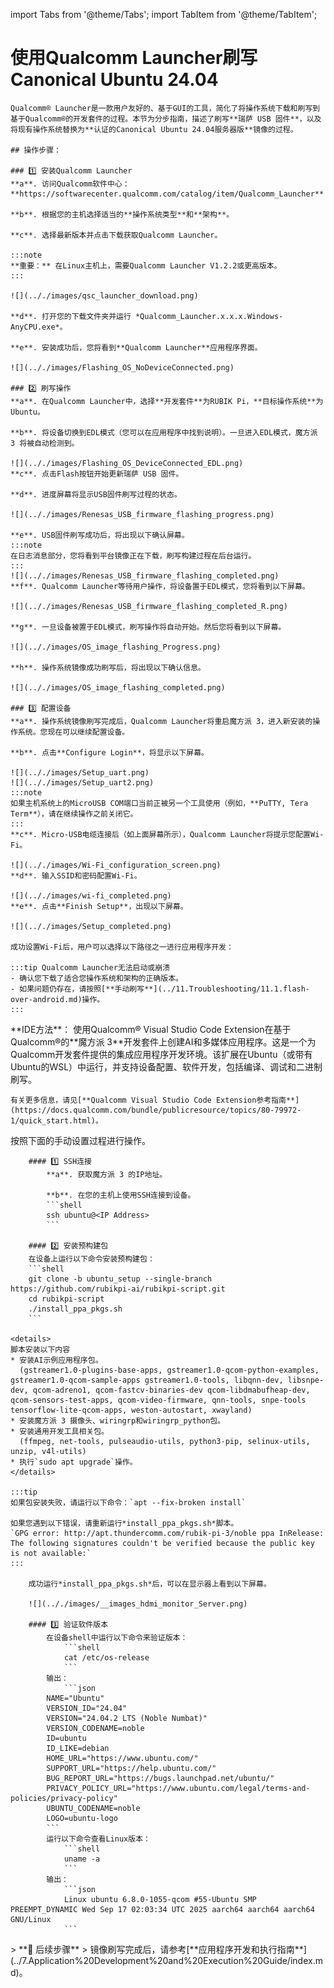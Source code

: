 import Tabs from '@theme/Tabs';
import TabItem from '@theme/TabItem';

# 使用Qualcomm Launcher刷写Canonical Ubuntu 24.04
 
	Qualcomm® Launcher是一款用户友好的、基于GUI的工具，简化了将操作系统下载和刷写到基于Qualcomm®的开发套件的过程。本节为分步指南，描述了刷写**瑞萨 USB 固件**，以及将现有操作系统替换为**认证的Canonical Ubuntu 24.04服务器版**镜像的过程。
	
	## 操作步骤：

	### 1️⃣ 安装Qualcomm Launcher
	**a**. 访问Qualcomm软件中心：**https://softwarecenter.qualcomm.com/catalog/item/Qualcomm_Launcher**
	
	**b**. 根据您的主机选择适当的**操作系统类型**和**架构**。
	
	**c**. 选择最新版本并点击下载获取Qualcomm Launcher。

	:::note
    **重要：** 在Linux主机上，需要Qualcomm Launcher V1.2.2或更高版本。
	:::  

	![](.././images/qsc_launcher_download.png)  

	**d**. 打开您的下载文件夹并运行 *Qualcomm_Launcher.x.x.x.Windows-AnyCPU.exe*。
	
	**e**. 安装成功后，您将看到**Qualcomm Launcher**应用程序界面。

	![](.././images/Flashing_OS_NoDeviceConnected.png)  
	
	### 2️⃣ 刷写操作
	**a**. 在Qualcomm Launcher中，选择**开发套件**为RUBIK Pi，**目标操作系统**为Ubuntu。
	
	**b**. 将设备切换到EDL模式（您可以在应用程序中找到说明）。一旦进入EDL模式，魔方派 3 将被自动检测到。

	![](.././images/Flashing_OS_DeviceConnected_EDL.png) 
	**c**. 点击Flash按钮开始更新瑞萨 USB 固件。
	
	**d**. 进度屏幕将显示USB固件刷写过程的状态。

	![](.././images/Renesas_USB_firmware_flashing_progress.png) 

	**e**. USB固件刷写成功后，将出现以下确认屏幕。
	:::note
	在日志消息部分，您将看到平台镜像正在下载，刷写构建过程在后台运行。
	:::
	![](.././images/Renesas_USB_firmware_flashing_completed.png) 
	**f**. Qualcomm Launcher等待用户操作，将设备置于EDL模式，您将看到以下屏幕。

	![](.././images/Renesas_USB_firmware_flashing_completed_R.png) 

	**g**. 一旦设备被置于EDL模式，刷写操作将自动开始。然后您将看到以下屏幕。

	![](.././images/OS_image_flashing_Progress.png) 

	**h**. 操作系统镜像成功刷写后，将出现以下确认信息。

	![](.././images/OS_image_flashing_completed.png) 
	
	### 3️⃣ 配置设备
	**a**. 操作系统镜像刷写完成后，Qualcomm Launcher将重启魔方派 3，进入新安装的操作系统。您现在可以继续配置设备。
	
	**b**. 点击**Configure Login**，将显示以下屏幕。

	![](.././images/Setup_uart.png) 
	![](.././images/Setup_uart2.png) 
	:::note
	如果主机系统上的MicroUSB COM端口当前正被另一个工具使用（例如，**PuTTY, Tera Term**），请在继续操作之前关闭它。
	:::
	**c**. Micro-USB电缆连接后（如上面屏幕所示），Qualcomm Launcher将提示您配置Wi-Fi。

	![](.././images/Wi-Fi_configuration_screen.png)
	**d**. 输入SSID和密码配置Wi-Fi。

	![](.././images/wi-fi_completed.png)
	**e**. 点击**Finish Setup**，出现以下屏幕。
	
	![](.././images/Setup_completed.png)

	成功设置Wi-Fi后，用户可以选择以下路径之一进行应用程序开发：

	:::tip Qualcomm Launcher无法启动或崩溃
	- 确认您下载了适合您操作系统和架构的正确版本。
	- 如果问题仍存在，请按照[**手动刷写**](../11.Troubleshooting/11.1.flash-over-android.md)操作。
	:::


<Tabs>
<TabItem value="IDEMethod" label="IDE 方式">
	**IDE方法**：
	使用Qualcomm® Visual Studio Code Extension在基于Qualcomm®的**魔方派 3**开发套件上创建AI和多媒体应用程序。这是一个为Qualcomm开发套件提供的集成应用程序开发环境。该扩展在Ubuntu（或带有Ubuntu的WSL）中运行，并支持设备配置、软件开发，包括编译、调试和二进制刷写。
	
	有关更多信息，请见[**Qualcomm Visual Studio Code Extension参考指南**](https://docs.qualcomm.com/bundle/publicresource/topics/80-79972-1/quick_start.html)。
</TabItem>

<TabItem value="ManualMethod" label="手动方式">
按照下面的手动设置过程进行操作。

		#### 1️⃣ SSH连接
			**a**. 获取魔方派 3 的IP地址。
			
			**b**. 在您的主机上使用SSH连接到设备。
			```shell
			ssh ubuntu@<IP Address>
			```

		#### 2️⃣ 安装预构建包
		在设备上运行以下命令安装预构建包：
		```shell
		git clone -b ubuntu_setup --single-branch https://github.com/rubikpi-ai/rubikpi-script.git 
		cd rubikpi-script  
		./install_ppa_pkgs.sh 
		```
		
	<details>
	脚本安装以下内容
	* 安装AI示例应用程序包。
	  (gstreamer1.0-plugins-base-apps, gstreamer1.0-qcom-python-examples, gstreamer1.0-qcom-sample-apps gstreamer1.0-tools, libqnn-dev, libsnpe-dev, qcom-adreno1, qcom-fastcv-binaries-dev qcom-libdmabufheap-dev, qcom-sensors-test-apps, qcom-video-firmware, qnn-tools, snpe-tools tensorflow-lite-qcom-apps, weston-autostart, xwayland)  
	* 安装魔方派 3 摄像头、wiringrp和wiringrp_python包。
	* 安装通用开发工具相关包。
	  (ffmpeg, net-tools, pulseaudio-utils, python3-pip, selinux-utils, unzip, v4l-utils)
	* 执行`sudo apt upgrade`操作。
	</details>

	:::tip
	如果包安装失败，请运行以下命令：`apt --fix-broken install`
	
	如果您遇到以下错误，请重新运行*install_ppa_pkgs.sh*脚本。
	`GPG error: http://apt.thundercomm.com/rubik-pi-3/noble ppa InRelease: The following signatures couldn't be verified because the public key is not available:`
	:::

		成功运行*install_ppa_pkgs.sh*后，可以在显示器上看到以下屏幕。

		![](.././images/__images_hdmi_monitor_Server.png)
	
		#### 3️⃣ 验证软件版本
			在设备shell中运行以下命令来验证版本：
				```shell
				cat /etc/os-release 
				```
			输出：
				```json
			NAME="Ubuntu"
			VERSION_ID="24.04"
			VERSION="24.04.2 LTS (Noble Numbat)"
			VERSION_CODENAME=noble
			ID=ubuntu
			ID_LIKE=debian
			HOME_URL="https://www.ubuntu.com/"
			SUPPORT_URL="https://help.ubuntu.com/"
			BUG_REPORT_URL="https://bugs.launchpad.net/ubuntu/"
			PRIVACY_POLICY_URL="https://www.ubuntu.com/legal/terms-and-policies/privacy-policy"
			UBUNTU_CODENAME=noble
			LOGO=ubuntu-logo
			```
			运行以下命令查看Linux版本：
				```shell
				uname -a
				```
			输出：
				```json
				Linux ubuntu 6.8.0-1055-qcom #55-Ubuntu SMP PREEMPT_DYNAMIC Wed Sep 17 02:03:34 UTC 2025 aarch64 aarch64 aarch64 GNU/Linux  
				```
</TabItem>
</Tabs>
> **🧭 后续步骤**  
> 镜像刷写完成后，请参考[**应用程序开发和执行指南**](../7.Application%20Development%20and%20Execution%20Guide/index.md)。